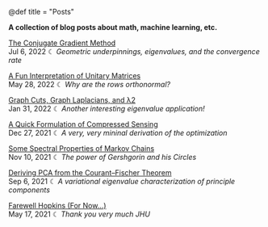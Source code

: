 @def title = "Posts"

**A collection of blog posts about math, machine learning, etc.**

[The Conjugate Gradient Method](conjugate-gradient/) 
\
Jul 6, 2022 ☾ *Geometric underpinnings, eigenvalues, and the convergence rate*

[A Fun Interpretation of Unitary Matrices](unitary-matrices/)
\
May 28, 2022 ☾ *Why are the rows orthonormal?*

[Graph Cuts, Graph Laplacians, and λ2](graph-cuts/)
\
Jan 31, 2022 ☾ *Another interesting eigenvalue application!*

[A Quick Formulation of Compressed Sensing](compressed-sensing/)
\
Dec 27, 2021 ☾ *A very, very mininal derivation of the optimization*

[Some Spectral Properties of Markov Chains](spectral-markov/)
\
Nov 10, 2021 ☾ *The power of Gershgorin and his Circles*

[Deriving PCA from the Courant–Fischer Theorem](pca-courant-fischer/)
\
Sep 6, 2021 ☾ *A variational eigenvalue characterization of principle components*

[Farewell Hopkins (For Now...)](farewell-jhu/)
\
May 17, 2021 ☾ *Thank you very much JHU*
